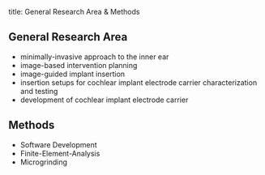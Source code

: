 title: General Research Area & Methods


## General Research Area
- minimally-invasive approach to the inner ear
- image-based intervention planning
- image-guided implant insertion
- insertion setups for cochlear implant electrode carrier characterization and testing
- development of cochlear implant electrode carrier

## Methods
- Software Development
- Finite-Element-Analysis
- Microgrinding
